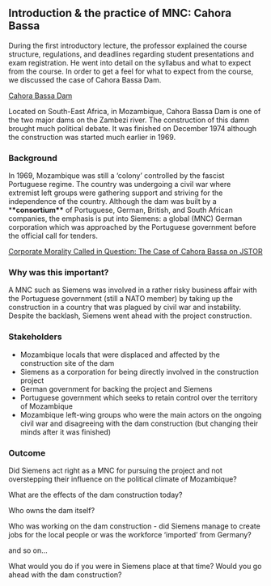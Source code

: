 ## Introduction & the practice of MNC: Cahora Bassa

During the first introductory lecture, the professor explained the course structure, regulations, and deadlines regarding student presentations and exam registration. He went into detail on the syllabus and what to expect from the course. In order to get a feel for what to expect from the course, we discussed the case of Cahora Bassa Dam.

[Cahora Bassa Dam](https://en.wikipedia.org/wiki/Cahora_Bassa_Dam)

Located on South-East Africa, in Mozambique, Cahora Bassa Dam is one of the two major dams on the Zambezi river. The construction of this damn brought much political debate. It was finished on December 1974 although the construction was started much earlier in 1969.

### Background

In 1969, Mozambique was still a ‘colony’ controlled by the fascist Portuguese regime. The country was undergoing a civil war where extremist left groups were gathering support and striving for the independence of the country. Although the dam was built by a \***\*consortium\*\*** of Portuguese, German, British, and South African companies, the emphasis is put into Siemens: a global (MNC) German corporation which was approached by the Portuguese government before the official call for tenders.

[Corporate Morality Called in Question: The Case of Cahora Bassa on JSTOR](https://www.jstor.org/stable/25071954)

### Why was this important?

A MNC such as Siemens was involved in a rather risky business affair with the Portuguese government (still a NATO member) by taking up the construction in a country that was plagued by civil war and instability. Despite the backlash, Siemens went ahead with the project construction.

### Stakeholders

- Mozambique locals that were displaced and affected by the construction site of the dam
- Siemens as a corporation for being directly involved in the construction project
- German government for backing the project and Siemens
- Portuguese government which seeks to retain control over the territory of Mozambique
- Mozambique left-wing groups who were the main actors on the ongoing civil war and disagreeing with the dam construction (but changing their minds after it was finished)

### Outcome

Did Siemens act right as a MNC for pursuing the project and not overstepping their influence on the political climate of Mozambique?

What are the effects of the dam construction today?

Who owns the dam itself?

Who was working on the dam construction - did Siemens manage to create jobs for the local people or was the workforce ‘imported’ from Germany?

and so on…

What would you do if you were in Siemens place at that time? Would you go ahead with the dam construction?
